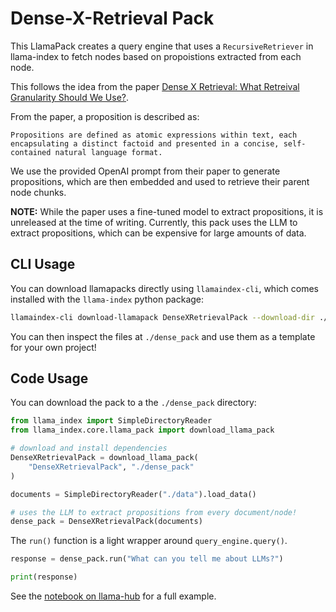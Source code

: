 # Dense-X-Retrieval Pack

This LlamaPack creates a query engine that uses a `RecursiveRetriever` in llama-index to fetch nodes based on propoistions extracted from each node.

This follows the idea from the paper [Dense X Retrieval: What Retreival Granularity Should We Use?](https://arxiv.org/abs/2312.06648).

From the paper, a proposition is described as:

```
Propositions are defined as atomic expressions within text, each encapsulating a distinct factoid and presented in a concise, self-contained natural language format.
```

We use the provided OpenAI prompt from their paper to generate propositions, which are then embedded and used to retrieve their parent node chunks.

**NOTE:** While the paper uses a fine-tuned model to extract propositions, it is unreleased at the time of writing. Currently, this pack uses the LLM to extract propositions, which can be expensive for large amounts of data.

## CLI Usage

You can download llamapacks directly using `llamaindex-cli`, which comes installed with the `llama-index` python package:

```bash
llamaindex-cli download-llamapack DenseXRetrievalPack --download-dir ./dense_pack
```

You can then inspect the files at `./dense_pack` and use them as a template for your own project!

## Code Usage

You can download the pack to a the `./dense_pack` directory:

```python
from llama_index import SimpleDirectoryReader
from llama_index.core.llama_pack import download_llama_pack

# download and install dependencies
DenseXRetrievalPack = download_llama_pack(
    "DenseXRetrievalPack", "./dense_pack"
)

documents = SimpleDirectoryReader("./data").load_data()

# uses the LLM to extract propositions from every document/node!
dense_pack = DenseXRetrievalPack(documents)
```

The `run()` function is a light wrapper around `query_engine.query()`.

```python
response = dense_pack.run("What can you tell me about LLMs?")

print(response)
```

See the [notebook on llama-hub](https://github.com/run-llama/llama-hub/blob/main/llama_hub/llama_packs/dense_x_retrieval/dense_x_retrieval.ipynb) for a full example.
